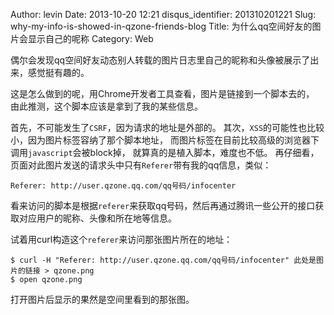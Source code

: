 Author: levin
Date: 2013-10-20 12:21
disqus_identifier: 201310201221
Slug: why-my-info-is-showed-in-qzone-friends-blog
Title: 为什么qq空间好友的图片会显示自己的呢称
Category: Web

偶尔会发现qq空间好友动态别人转载的图片日志里自己的昵称和头像被展示了出来，感觉挺有趣的。

这是怎么做到的呢<!-- more -->，用Chrome开发者工具查看，图片是链接到一个脚本去的，
由此推测，这个脚本应该是拿到了我的某些信息。

首先，不可能发生了`CSRF`，因为请求的地址是外部的。
其次，`XSS`的可能性也比较小，因为图片标签容纳了那个脚本地址，
而图片标签在目前比较高级的浏览器下调用`javascript`会被block掉，
就算真的是植入脚本，难度也不低。
再仔细看，页面对此图片发送的请求头中只有`Referer`带有我的qq信息，类似：

    Referer: http://user.qzone.qq.com/qq号码/infocenter

看来访问的脚本是根据`referer`来获取qq号码，然后再通过腾讯一些公开的接口获取对应用户的昵称、头像和所在地等信息。

试着用curl构造这个`referer`来访问那张图片所在的地址：

    $ curl -H "Referer: http://user.qzone.qq.com/qq号码/infocenter" 此处是图片的链接 > qzone.png
    $ open qzone.png

打开图片后显示的果然是空间里看到的那张图。
